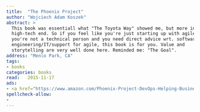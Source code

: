 ```yaml
---
title:  "The Phoenix Project"
author: "Wojciech Adam Koszek"
abstract: >
  This book was essentiall what "The Toyota Way" showed me, but more in the
  high-tech end. So if you feel like you're just starting up with agile or
  you're not a technical person and you need direct advice wrt. software
  engineering/IT/support for agile, this book is for you. Value and
  storytelling are very well done here. Reminded me: "The Goal".
address: "Menlo Park, CA"
tags:
- books
categories: books
read:	2015-11-17
ads:
- <a href="https://www.amazon.com/Phoenix-Project-DevOps-Helping-Business/dp/0988262509/ref=as_li_ss_il?s=books&ie=UTF8&qid=1466061409&sr=1-1&keywords=the+phoenix+project&linkCode=li2&tag=wojcadamkoszh-20&linkId=955a3003f095e0fd18bd02dd19211cd4" target="_blank"><img border="0" src="//ws-na.amazon-adsystem.com/widgets/q?_encoding=UTF8&ASIN=0988262509&Format=_SL160_&ID=AsinImage&MarketPlace=US&ServiceVersion=20070822&WS=1&tag=wojcadamkoszh-20" ></a><img src="//ir-na.amazon-adsystem.com/e/ir?t=wojcadamkoszh-20&l=li2&o=1&a=0988262509" width="1" height="1" border="0" alt="" style="border:none !important; margin:0px !important;" />
spellcheck-allow:
- 
---
```


